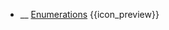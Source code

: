 * __ [Enumerations]({{baseUrl}}/uml/classDiagrams/enumerations) <trigger for="pop:classDiagrams-enumerations-preview">{{icon_preview}}</trigger>

<popover id="pop:classDiagrams-enumerations-preview" title="{{icon_preview}} Enumerations" placement="right">
  <div slot="content">
    <include src=".\preview.md" />
  </div>
</popover>
